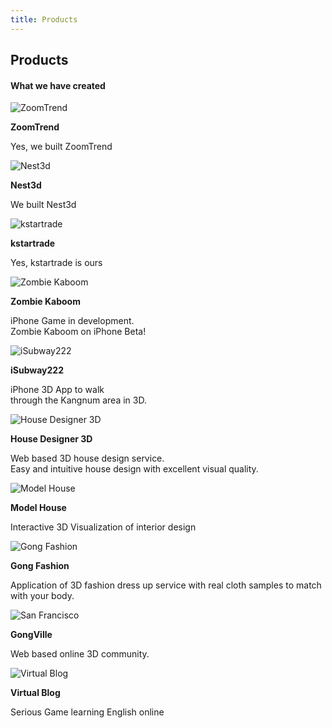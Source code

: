 ```yaml
---
title: Products
---
```


<div id="portfolio" class="container-fluid text-center bg-grey">
  <h2>Products</h2>
  <h4>What we have created</h4>
  <div class="row text-center slideanim">
    <div class="col-sm-4">
      <div class="thumbnail">
        <img src="https://www.w3schools.com/bootstrap/paris.jpg" alt="ZoomTrend">
        <p><strong>ZoomTrend</strong></p>
        <p>Yes, we built ZoomTrend</p>
      </div>
    </div>
    <div class="col-sm-4">
      <div class="thumbnail">
        <img src="https://www.w3schools.com/bootstrap/newyork.jpg" alt="Nest3d">
        <p><strong>Nest3d</strong></p>
        <p>We built Nest3d</p>
      </div>
    </div>
    <div class="col-sm-4">
      <div class="thumbnail">
        <img src="https://www.w3schools.com/bootstrap/sanfran.jpg" alt="kstartrade">
        <p><strong>kstartrade</strong></p>
        <p>Yes, kstartrade is ours</p>
      </div>
    </div>
  </div>
  <div class="row text-center slideanim">
    <div class="col-sm-4">
      <div class="thumbnail">
        <img src="https://farm5.staticflickr.com/4432/36504814921_02b9538de2_q.jpg" alt="Zombie Kaboom">
        <p><strong>Zombie Kaboom</strong></p>
        <p>iPhone Game in development.<br>Zombie Kaboom on iPhone Beta!</p>
      </div>
    </div>
    <div class="col-sm-4">
      <div class="thumbnail">
        <img src="https://farm5.staticflickr.com/4434/36473602402_1976dd5fb5_q.jpg" alt="iSubway222">
        <p><strong>iSubway222</strong></p>
        <p>iPhone 3D App to walk <br>through the Kangnum area in 3D.</p>
      </div>
    </div>
    <div class="col-sm-4">
      <div class="thumbnail">
        <img src="https://farm5.staticflickr.com/4400/35807992454_a2fe1e3e73_q.jpg" alt="House Designer 3D">
        <p><strong>House Designer 3D</strong></p>
        <p>Web based 3D house design service.<br>
        Easy and intuitive house design with excellent visual quality.</p>
      </div>
    </div>
  </div>
  <div class="row text-center slideanim">
    <div class="col-sm-4">
      <div class="thumbnail">
        <img src="https://farm5.staticflickr.com/4410/36642535255_c5ec57a3d1_q.jpg" alt="Model House">
        <p><strong>Model House</strong></p>
        <p>Interactive 3D Visualization of interior design<br>  </p>
      </div>
    </div>
    <div class="col-sm-4">
      <div class="thumbnail">
        <img src="https://farm5.staticflickr.com/4439/36642535305_8d8ed0c22e_o.jpg" alt="Gong Fashion">
        <p><strong>Gong Fashion</strong></p>
        <p>Application of 3D fashion dress up service with real cloth samples to match with your body.</p>
      </div>
    </div>
    <div class="col-sm-4">
      <div class="thumbnail">
        <img src="https://farm5.staticflickr.com/4390/36246492290_417fa6d475_q.jpg" alt="San Francisco">
        <p><strong>GongVille</strong></p>
        <p>Web based online 3D community.<br>  </p>
      </div>
    </div>
  </div>
  <div class="row text-center slideanim">
    <div class="col-sm-4">
      <div class="thumbnail">
        <img src="https://farm5.staticflickr.com/4356/36246492190_3511552723_q.jpg" alt="Virtual Blog">
        <p><strong>Virtual Blog</strong></p>
        <p>Serious Game learning English online</p>
      </div>
    </div>
  </div>
</div>
